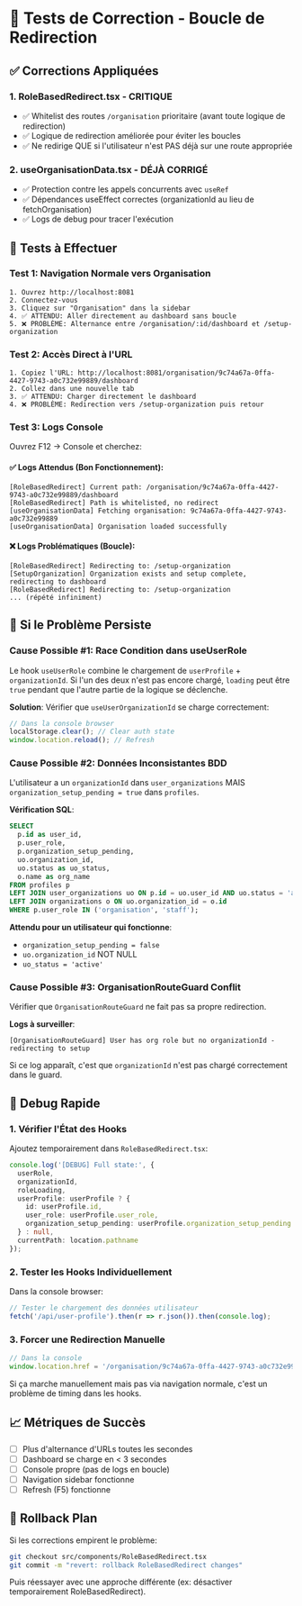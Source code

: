 # 🧪 Tests de Correction - Boucle de Redirection

## ✅ Corrections Appliquées

### 1. **RoleBasedRedirect.tsx** - CRITIQUE
- ✅ Whitelist des routes `/organisation` prioritaire (avant toute logique de redirection)
- ✅ Logique de redirection améliorée pour éviter les boucles
- ✅ Ne redirige QUE si l'utilisateur n'est PAS déjà sur une route appropriée

### 2. **useOrganisationData.tsx** - DÉJÀ CORRIGÉ
- ✅ Protection contre les appels concurrents avec `useRef`
- ✅ Dépendances useEffect correctes (organizationId au lieu de fetchOrganisation)
- ✅ Logs de debug pour tracer l'exécution

## 🎯 Tests à Effectuer

### Test 1: Navigation Normale vers Organisation
```
1. Ouvrez http://localhost:8081
2. Connectez-vous
3. Cliquez sur "Organisation" dans la sidebar
4. ✅ ATTENDU: Aller directement au dashboard sans boucle
5. ❌ PROBLÈME: Alternance entre /organisation/:id/dashboard et /setup-organization
```

### Test 2: Accès Direct à l'URL
```
1. Copiez l'URL: http://localhost:8081/organisation/9c74a67a-0ffa-4427-9743-a0c732e99889/dashboard
2. Collez dans une nouvelle tab
3. ✅ ATTENDU: Charger directement le dashboard
4. ❌ PROBLÈME: Redirection vers /setup-organization puis retour
```

### Test 3: Logs Console
Ouvrez F12 → Console et cherchez:

#### ✅ Logs Attendus (Bon Fonctionnement):
```
[RoleBasedRedirect] Current path: /organisation/9c74a67a-0ffa-4427-9743-a0c732e99889/dashboard
[RoleBasedRedirect] Path is whitelisted, no redirect
[useOrganisationData] Fetching organisation: 9c74a67a-0ffa-4427-9743-a0c732e99889
[useOrganisationData] Organisation loaded successfully
```

#### ❌ Logs Problématiques (Boucle):
```
[RoleBasedRedirect] Redirecting to: /setup-organization
[SetupOrganization] Organization exists and setup complete, redirecting to dashboard
[RoleBasedRedirect] Redirecting to: /setup-organization
... (répété infiniment)
```

## 🐛 Si le Problème Persiste

### Cause Possible #1: Race Condition dans useUserRole
Le hook `useUserRole` combine le chargement de `userProfile` + `organizationId`. Si l'un des deux n'est pas encore chargé, `loading` peut être `true` pendant que l'autre partie de la logique se déclenche.

**Solution**: Vérifier que `useUserOrganizationId` se charge correctement:

```typescript
// Dans la console browser
localStorage.clear(); // Clear auth state
window.location.reload(); // Refresh
```

### Cause Possible #2: Données Inconsistantes BDD
L'utilisateur a un `organizationId` dans `user_organizations` MAIS `organization_setup_pending = true` dans `profiles`.

**Vérification SQL**:
```sql
SELECT 
  p.id as user_id,
  p.user_role,
  p.organization_setup_pending,
  uo.organization_id,
  uo.status as uo_status,
  o.name as org_name
FROM profiles p
LEFT JOIN user_organizations uo ON p.id = uo.user_id AND uo.status = 'active'
LEFT JOIN organizations o ON uo.organization_id = o.id
WHERE p.user_role IN ('organisation', 'staff');
```

**Attendu pour un utilisateur qui fonctionne**:
- `organization_setup_pending = false`
- `uo.organization_id` NOT NULL
- `uo_status = 'active'`

### Cause Possible #3: OrganisationRouteGuard Conflit
Vérifier que `OrganisationRouteGuard` ne fait pas sa propre redirection.

**Logs à surveiller**:
```
[OrganisationRouteGuard] User has org role but no organizationId - redirecting to setup
```

Si ce log apparaît, c'est que `organizationId` n'est pas chargé correctement dans le guard.

## 🔧 Debug Rapide

### 1. Vérifier l'État des Hooks
Ajoutez temporairement dans `RoleBasedRedirect.tsx`:

```typescript
console.log('[DEBUG] Full state:', {
  userRole,
  organizationId,
  roleLoading,
  userProfile: userProfile ? {
    id: userProfile.id,
    user_role: userProfile.user_role,
    organization_setup_pending: userProfile.organization_setup_pending
  } : null,
  currentPath: location.pathname
});
```

### 2. Tester les Hooks Individuellement
Dans la console browser:

```javascript
// Tester le chargement des données utilisateur
fetch('/api/user-profile').then(r => r.json()).then(console.log);
```

### 3. Forcer une Redirection Manuelle
```javascript
// Dans la console
window.location.href = '/organisation/9c74a67a-0ffa-4427-9743-a0c732e99889/dashboard';
```

Si ça marche manuellement mais pas via navigation normale, c'est un problème de timing dans les hooks.

## 📈 Métriques de Succès

- [ ] Plus d'alternance d'URLs toutes les secondes
- [ ] Dashboard se charge en < 3 secondes
- [ ] Console propre (pas de logs en boucle)
- [ ] Navigation sidebar fonctionne
- [ ] Refresh (F5) fonctionne

## 🚨 Rollback Plan

Si les corrections empirent le problème:

```bash
git checkout src/components/RoleBasedRedirect.tsx
git commit -m "revert: rollback RoleBasedRedirect changes"
```

Puis réessayer avec une approche différente (ex: désactiver temporairement RoleBasedRedirect).